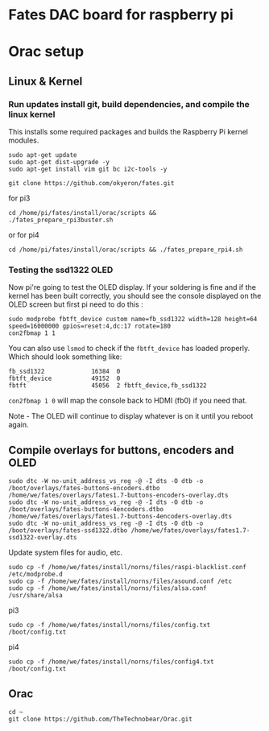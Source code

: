 # Fates DAC board for raspberry pi

# Orac setup

## Linux & Kernel

### Run updates install git, build dependencies, and compile the linux kernel

This installs some required packages and builds the Raspberry Pi kernel modules. 

	sudo apt-get update
    sudo apt-get dist-upgrade -y
    sudo apt-get install vim git bc i2c-tools -y
    
    git clone https://github.com/okyeron/fates.git

for pi3  

    cd /home/pi/fates/install/orac/scripts && ./fates_prepare_rpi3buster.sh

or for pi4

    cd /home/pi/fates/install/orac/scripts && ./fates_prepare_rpi4.sh


### Testing the ssd1322 OLED
Now pi're going to test the OLED display. If your soldering is fine and if the kernel has been built correctly, you should see the console displayed on the OLED screen but first pi need to do this :


    sudo modprobe fbtft_device custom name=fb_ssd1322 width=128 height=64 speed=16000000 gpios=reset:4,dc:17 rotate=180
    con2fbmap 1 1
    
You can also use `lsmod` to check if the `fbtft_device` has loaded properly. Which should look something like:

	fb_ssd1322             16384  0
	fbtft_device           49152  0
	fbtft                  45056  2 fbtft_device,fb_ssd1322

`con2fbmap 1 0` will map the console back to HDMI (fb0) if you need that.
    
Note - The OLED will continue to display whatever is on it until you reboot again.

## Compile overlays for buttons, encoders and OLED
```
sudo dtc -W no-unit_address_vs_reg -@ -I dts -O dtb -o /boot/overlays/fates-buttons-encoders.dtbo /home/we/fates/overlays/fates1.7-buttons-encoders-overlay.dts
sudo dtc -W no-unit_address_vs_reg -@ -I dts -O dtb -o /boot/overlays/fates-buttons-4encoders.dtbo /home/we/fates/overlays/fates1.7-buttons-4encoders-overlay.dts
sudo dtc -W no-unit_address_vs_reg -@ -I dts -O dtb -o /boot/overlays/fates-ssd1322.dtbo /home/we/fates/overlays/fates1.7-ssd1322-overlay.dts
```
Update system files for audio, etc.
```
sudo cp -f /home/we/fates/install/norns/files/raspi-blacklist.conf /etc/modprobe.d
sudo cp -f /home/we/fates/install/norns/files/asound.conf /etc
sudo cp -f /home/we/fates/install/norns/files/alsa.conf /usr/share/alsa
```

pi3

    sudo cp -f /home/we/fates/install/norns/files/config.txt /boot/config.txt

pi4

    sudo cp -f /home/we/fates/install/norns/files/config4.txt /boot/config.txt



## Orac

```
cd ~
git clone https://github.com/TheTechnobear/Orac.git
```
